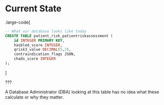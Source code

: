 # Current State

.large-code[

```sql
-- What our database looks like today
CREATE TABLE patient_risk_patientriskassessment (
    id INTEGER PRIMARY KEY,
    hasbled_score INTEGER,
    qrisk3_value DECIMAL(5,2),
    contraindication_flags JSON,
    chads_score INTEGER
);
```

]

???

A Database Administrator (DBA) looking at this table has no idea what these calculate or why they matter.
